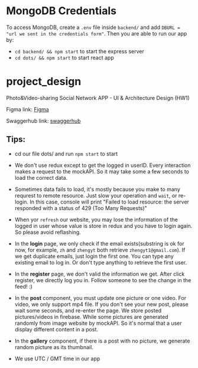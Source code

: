 # MongoDB Credentials
To access MongoDB, create a `.env` file inside `backend/` and add `DBURL = "url we sent in the credentials form"`. 
Then you are able to run our app by:
- `cd backend/ && npm start` to start the express server
- `cd dots/ && npm start` to start react app

# project_design
Photo&amp;Video-sharing Social Network APP -  UI &amp; Architecture Design (HW1)

Figma link: [Figma](https://www.figma.com/file/2zKBicT9YGqXbUttyQ4yne/Group21-Project?node-id=0%3A1)

Swaggerhub link: [swaggerhub](https://app.swaggerhub.com/apis/ZXY9815_1/Group21_openapi2/1.0.0)



## Tips: 
- cd our file dots/ and run `npm start` to start

- We don't use redux except to get the logged in userID. Every interaction makes a request to the mockAPI. So it may take some a few seconds to load the correct data.

- Sometimes data fails to load, it's mostly because you make to many requrest to remote resource. Just slow your operation and `wait`, or re-login. In this case, console will print "Failed to load resource: the server responded with a status of 429 (Too Many Requests)"

- When yor `refresh` our website, you may lose the information of the logged in user whose value is store in redux and you have to login again. So please avoid reflashing.

- In the **login** page, we only check if the email exists(substring is ok for now, for example, `zh` and `zhengyt` both retrieve `zhengyt1@gmail.com`). If we get duplicate emails, just login the first one. You can type any existing email to log in. Or don't type anything to retrieve the first user.

- In the **register** page, we don't valid the information we get. After click register, we directly log you in. Follow someone to see the change in the feed! :)

- In the **post** component, you must update one picture or one video. For video, we only support mp4 file. If you don't see your new post, please wait some seconds, and re-enter the page. We store posted pictures/videos in firebase. While some pictures are generated randomly from image website by mockAPI. So it's normal that a user display different content in a post.

- In the **gallery** component, if there is a post with no picture, we generate random picture as its thumbnail.

- We use UTC / GMT time in our app
